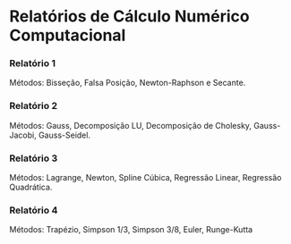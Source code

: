 # Relatórios de Cálculo Numérico Computacional
### Relatório 1
  Métodos: Bisseção, Falsa Posição, Newton-Raphson e Secante.
### Relatório 2
  Métodos: Gauss, Decomposição LU, Decomposição de Cholesky, Gauss-Jacobi, Gauss-Seidel.
### Relatório 3
  Métodos: Lagrange, Newton, Spline Cúbica, Regressão Linear, Regressão Quadrática.
### Relatório 4
  Métodos: Trapézio, Simpson 1/3, Simpson 3/8, Euler, Runge-Kutta
